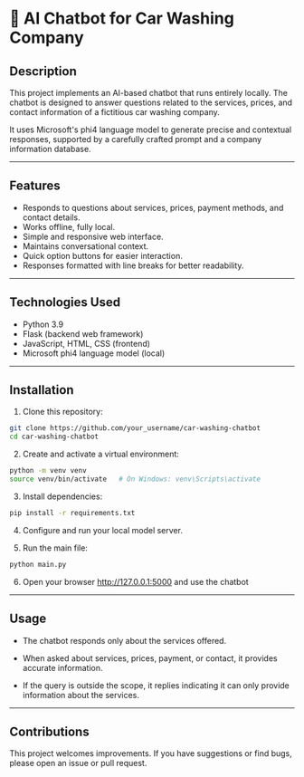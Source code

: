 # 🤖 AI Chatbot for Car Washing Company

## Description

This project implements an AI-based chatbot that runs entirely locally. The chatbot is designed to answer questions related to the services, prices, and contact information of a fictitious car washing company.

It uses Microsoft's phi4 language model to generate precise and contextual responses, supported by a carefully crafted prompt and a company information database.

---

## Features

- Responds to questions about services, prices, payment methods, and contact details.
- Works offline, fully local.
- Simple and responsive web interface.
- Maintains conversational context.
- Quick option buttons for easier interaction.
- Responses formatted with line breaks for better readability.

---

## Technologies Used

- Python 3.9
- Flask (backend web framework)
- JavaScript, HTML, CSS (frontend)
- Microsoft phi4 language model (local)

---

## Installation

1. Clone this repository:

```bash
git clone https://github.com/your_username/car-washing-chatbot
cd car-washing-chatbot

```

2. Create and activate a virtual environment:

```bash
python -m venv venv
source venv/bin/activate   # On Windows: venv\Scripts\activate
```

3. Install dependencies:

```bash
pip install -r requirements.txt
```

4. Configure and run your local model server.

5. Run the main file:

```bash
python main.py
```

6. Open your browser http://127.0.0.1:5000 and use the chatbot

---

## Usage

- The chatbot responds only about the services offered.

- When asked about services, prices, payment, or contact, it provides accurate information.

- If the query is outside the scope, it replies indicating it can only provide information about the services.

---

## Contributions

This project welcomes improvements. If you have suggestions or find bugs, please open an issue or pull request.

